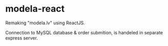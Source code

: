 # modela-react
Remaking "modela.lv" using ReactJS.

Connection to MySQL database & order submition, is handeled in separate express server.